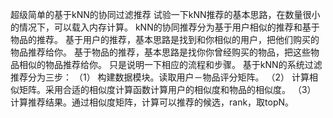 超级简单的基于kNN的协同过滤推荐
试验一下kNN推荐的基本思路，在数量很小的情况下，可以载入内存计算。
kNN的协同推荐分为基于用户相似的推荐和基于物品的推荐。
基于用户的推荐，基本思路是找到和你相似的用户，把他们购买的物品推荐给你。
基于物品的推荐，基本思路是找你你曾经购买的物品，把这些物品相似的物品推荐给你。
只是说明一下相应的流程和步骤。
基于kNN的系统过滤推荐分为三步：
（1） 构建数据模块。读取用户－物品评分矩阵。
（2） 计算相似矩阵。采用合适的相似度计算函数计算用户的相似度和物品的相似度。
（3） 计算推荐结果。通过相似度矩阵，计算可以推荐的候选，rank，取topN。

